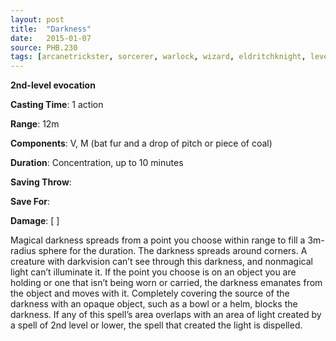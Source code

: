 ```yaml
---
layout: post
title:  "Darkness"
date:   2015-01-07
source: PHB.230
tags: [arcanetrickster, sorcerer, warlock, wizard, eldritchknight, level2, evocation]
---
```


**2nd-level evocation**

**Casting Time**: 1 action

**Range**: 12m

**Components**: V, M (bat fur and a drop of pitch or piece of coal)

**Duration**: Concentration, up to 10 minutes

**Saving Throw**:

**Save For**:

**Damage**: [ ]

Magical darkness spreads from a point you choose within range to fill a 3m-radius sphere for the duration. The darkness spreads around corners. A creature with darkvision can’t see through this darkness, and nonmagical light can’t illuminate it. If the point you choose is on an object you are holding or one that isn’t being worn or carried, the darkness emanates from the object and moves with it. Completely covering the source of the darkness with an opaque object, such as a bowl or a helm, blocks the darkness. If any of this spell’s area overlaps with an area of light created by a spell of 2nd level or lower, the spell that created the light is dispelled.
